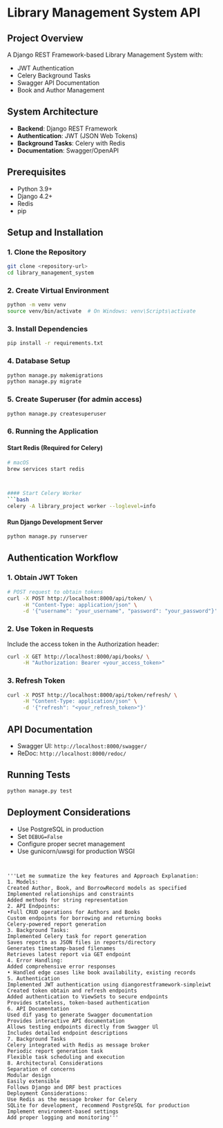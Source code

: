 # Library Management System API

## Project Overview
A Django REST Framework-based Library Management System with:
- JWT Authentication
- Celery Background Tasks
- Swagger API Documentation
- Book and Author Management

## System Architecture
- **Backend**: Django REST Framework
- **Authentication**: JWT (JSON Web Tokens)
- **Background Tasks**: Celery with Redis
- **Documentation**: Swagger/OpenAPI

## Prerequisites
- Python 3.9+
- Django 4.2+
- Redis
- pip

## Setup and Installation

### 1. Clone the Repository
```bash
git clone <repository-url>
cd library_management_system
```

### 2. Create Virtual Environment
```bash
python -m venv venv
source venv/bin/activate  # On Windows: venv\Scripts\activate
```

### 3. Install Dependencies
```bash
pip install -r requirements.txt
```

### 4. Database Setup
```bash
python manage.py makemigrations
python manage.py migrate
```

### 5. Create Superuser (for admin access)
```bash
python manage.py createsuperuser
```

### 6. Running the Application

#### Start Redis (Required for Celery)
```bash
# macOS
brew services start redis



#### Start Celery Worker
```bash
celery -A library_project worker --loglevel=info
```

#### Run Django Development Server
```bash
python manage.py runserver
```

## Authentication Workflow

### 1. Obtain JWT Token
```bash
# POST request to obtain tokens
curl -X POST http://localhost:8000/api/token/ \
     -H "Content-Type: application/json" \
     -d '{"username": "your_username", "password": "your_password"}'
```

### 2. Use Token in Requests
Include the access token in the Authorization header:
```bash
curl -X GET http://localhost:8000/api/books/ \
     -H "Authorization: Bearer <your_access_token>"
```

### 3. Refresh Token
```bash
curl -X POST http://localhost:8000/api/token/refresh/ \
     -H "Content-Type: application/json" \
     -d '{"refresh": "<your_refresh_token>"}'
```

## API Documentation
- Swagger UI: `http://localhost:8000/swagger/`
- ReDoc: `http://localhost:8000/redoc/`

## Running Tests
```bash
python manage.py test
```

## Deployment Considerations
- Use PostgreSQL in production
- Set `DEBUG=False`
- Configure proper secret management
- Use gunicorn/uwsgi for production WSGI
```


'''Let me summatize the key features and Approach Explanation:
1. Models:
Created Author, Book, and BorrowRecord models as specified
Implemented relationships and constraints
Added methods for string representation
2. API Endpoints:
•Full CRUD operations for Authors and Books
Custom endpoints for borrowing and returning books
Celery-powered report generation
3. Background Tasks:
Implemented Celery task for report generation
Saves reports as JSON files in reports/directory
Generates timestamp-based filenames
Retrieves latest report via GET endpoint
4. Error Handling:
Added comprehensive error responses
• Handled edge cases like book availability, existing records
5. Authentication
Implemented JWT authentication using diangorestframework-simpleiwt
Created token obtain and refresh endpoints
Added authentication to ViewSets to secure endpoints
Provides stateless, token-based authentication
6. API Documentation
Used dif yasg to generate Swagger documentation
Provides interactive API documentation
Allows testing endpoints directly from Swagger Ul
Includes detailed endpoint descriptions
7. Background Tasks
Celery integrated with Redis as message broker
Periodic report generation task
Flexible task scheduling and execution
8. Architectural Considerations
Separation of concerns
Modular design
Easily extensible
Follows Django and DRF best practices
Deployment Considerations:
Use Redis as the message broker for Celery
SQLite for development, recommend PostgreSQL for production
Implement environment-based settings
Add proper logging and monitoring'''